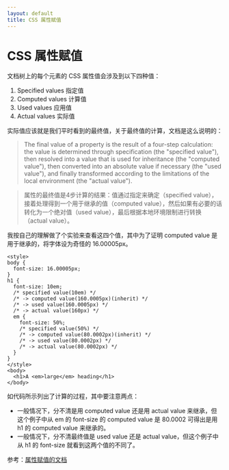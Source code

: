 ```yaml
---
layout: default
title: CSS 属性赋值
---
```


# CSS 属性赋值

文档树上的每个元素的 CSS 属性值会涉及到以下四种值：

1. Specified values 指定值
2. Computed values 计算值
3. Used values 应用值
4. Actual values 实际值

实际值应该就是我们平时看到的最终值，关于最终值的计算，文档是这么说明的：

> The final value of a property is the result of a four-step calculation: the value is determined through specification (the "specified value"), then resolved into a value that is used for inheritance (the "computed value"), then converted into an absolute value if necessary (the "used value"), and finally transformed according to the limitations of the local environment (the "actual value").

> 属性的最终值是4步计算的结果：值通过指定来确定（specified value），接着处理得到一个用于继承的值（computed value），然后如果有必要的话转化为一个绝对值（used value），最后根据本地环境限制进行转换（actual value）。

我按自己的理解做了个实验来查看这四个值，其中为了证明 computed value 是用于继承的，将字体设为奇怪的 16.00005px。

```
<style>
body {
  font-size: 16.00005px;
}
h1 {
  font-size: 10em;
  /* specified value(10em) */
  /* -> computed value(160.0005px)(inherit) */
  /* -> used value(160.0005px) */
  /* -> actual value(160px) */
  em {
    font-size: 50%;
    /* specified value(50%) */
    /* -> computed value(80.0002px)(inherit) */
    /* -> used value(80.0002px) */
    /* -> actual value(80.0002px) */
  }
}
</style>
<body>
  <h1>A <em>large</em> heading</h1>
</body>
```

如代码所示列出了计算的过程，其中要注意两点：

- 一般情况下，分不清是用 computed value 还是用 actual value 来继承，但这个例子中从 em 的 font-size 的 computed value 是 80.0002 可得出是用 h1 的 computed value 来继承的。
- 一般情况下，分不清最终值是 used value 还是 actual value，但这个例子中从 h1 的 font-size 就看到这两个值的不同了。

参考：[属性赋值的文档][1]

  [1]: http://www.ayqy.net/doc/css2-1/cascade.html#value-stages
